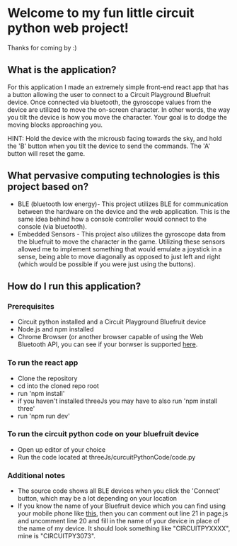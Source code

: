 # Welcome to my fun little circuit python web project!
Thanks for coming by :)

## What is the application?
For this application I made an extremely simple front-end react app that has a button allowing the user to connect to a Circuit Playground Bluefruit device. Once connected via bluetooth, the gyroscope values from the device are utilized to move the on-screen character. In other words, the way you tilt the device is how you move the character. Your goal is to dodge the moving blocks approaching you. 

HINT: Hold the device with the microusb facing towards the sky, and hold the 'B' button when you tilt the device to send the commands. The 'A' button will reset the game.

## What pervasive computing technologies is this project based on?
* BLE (bluetooth low energy)- This project utilizes BLE for communication between the hardware on the device and the web application. This is the same idea behind how a console controller would connect to the console (via bluetooth).
* Embedded Sensors - This project also utilizes the gyroscope data from the bluefruit to move the character in the game. Utilizing these sensors allowed me to implement something that would emulate a joystick in a sense, being able to move diagonally as opposed to just left and right (which would be possible if you were just using the buttons).

## How do I run this application?
### Prerequisites
* Circuit python installed and a Circuit Playground Bluefruit device
* Node.js and npm installed
* Chrome Browser (or another browser capable of using the Web Bluetooth API, you can see if your borwser is supported [here](https://caniuse.com/web-bluetooth).

### To run the react app
* Clone the repository
* cd into the cloned repo root
* run 'npm install'
* if you haven't installed threeJs you may have to also run 'npm install three'
* run 'npm run dev'

### To run the circuit python code on your bluefruit device
* Open up editor of your choice
* Run the code located at threeJs/curcuitPythonCode/code.py

### Additional notes
* The source code shows all BLE devices when you click the 'Connect' button, which may be a lot depending on your location
* If you know the name of your Bluefruit device which you can find using your mobile phone like [this](https://learn.adafruit.com/bluefruit-le-connect/scan-for-devices), then you can comment out line 21 in page.js and uncomment line 20 and fill in the name of your device in place of the name of my device. It should look something like "CIRCUITPYXXXX", mine is "CIRCUITPY3073".
